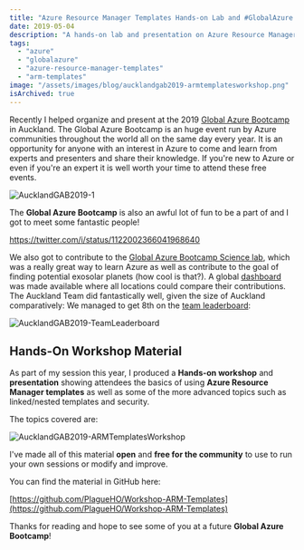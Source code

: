 ```yaml
---
title: "Azure Resource Manager Templates Hands-on Lab and #GlobalAzure 2019"
date: 2019-05-04
description: "A hands-on lab and presentation on Azure Resource Manager templates I presented at the Global Azure Bootcamp 2019 in Auckland."
tags:
  - "azure"
  - "globalazure"
  - "azure-resource-manager-templates"
  - "arm-templates"
image: "/assets/images/blog/aucklandgab2019-armtemplatesworkshop.png"
isArchived: true
---
```


Recently I helped organize and present at the 2019 [Global Azure Bootcamp](https://global.azurebootcamp.net/) in Auckland. The Global Azure Bootcamp is an huge event run by Azure communities throughout the world all on the same day every year. It is an opportunity for anyone with an interest in Azure to come and learn from experts and presenters and share their knowledge. If you're new to Azure or even if you're an expert it is well worth your time to attend these free events.

![AucklandGAB2019-1](/assets/images/blog/aucklandgab2019-1.jpg)

The **Global Azure Bootcamp** is also an awful lot of fun to be a part of and I got to meet some fantastic people!

https://twitter.com/i/status/1122002366041968640

We also got to contribute to the [Global Azure Bootcamp Science lab](https://global.azurebootcamp.net/global-azure-science-lab-2019/), which was a really great way to learn Azure as well as contribute to the goal of finding potential exosolar planets (how cool is that?). A global [dashboard](https://gablabdashboard.azurewebsites.net/) was made available where all locations could compare their contributions. The Auckland Team did fantastically well, given the size of Auckland comparatively: We managed to get 8th on the [team leaderboard](https://gablabdashboard.azurewebsites.net/Results/Teams):

![AucklandGAB2019-TeamLeaderboard](/assets/images/blog/aucklandgab2019-teamleaderboard.png)

## Hands-On Workshop Material

As part of my session this year, I produced a **Hands-on workshop** and **presentation** showing attendees the basics of using **Azure Resource Manager templates** as well as some of the more advanced topics such as linked/nested templates and security.

The topics covered are:

![AucklandGAB2019-ARMTemplatesWorkshop](/assets/images/blog/aucklandgab2019-armtemplatesworkshop.png)

I've made all of this material **open** and **free for the community** to use to run your own sessions or modify and improve.

You can find the material in GitHub here:

[https://github.com/PlagueHO/Workshop-ARM-Templates](https://github.com/PlagueHO/Workshop-ARM-Templates)

Thanks for reading and hope to see some of you at a future **Global Azure Bootcamp**!
